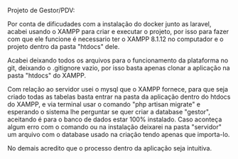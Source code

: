 Projeto de Gestor/PDV:

Por conta de dificudades com a instalação do docker junto as laravel, acabei usando o XAMPP para criar e executar o projeto, por isso para fazer com que ele funcione é necessario ter o XAMPP 8.1.12 no computador e o projeto dentro da pasta "htdocs" dele.

Acabei deixando todos os arquivos para o funcionamento da plataforma no git, deixando o .gitignore vazio, por isso basta apenas clonar a aplicação na pasta "htdocs" do XAMPP.

Com relação ao servidor usei o mysql que o XAMPP fornece, para que seja criado todas as tabelas basta entrar na pasta da aplicação dentro do htdocs do XAMPP, e via terminal usar o comando "php artisan migrate" e esperando o sistema lhe perguntar se quer criar a database "gestor", aceitando é para o banco de dados estar 100% instalado. 
Caso aconteça algum erro com o comando ou na instalação deixarei na pasta "servidor" um arquivo com o database usado na criação tendo apenas que importa-lo.

No demais acredito que o processo dentro da aplicação seja intuitiva.